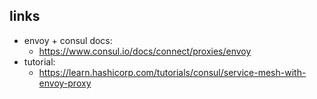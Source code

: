 ## links

- envoy + consul docs: 
  - https://www.consul.io/docs/connect/proxies/envoy
- tutorial: 
  - https://learn.hashicorp.com/tutorials/consul/service-mesh-with-envoy-proxy